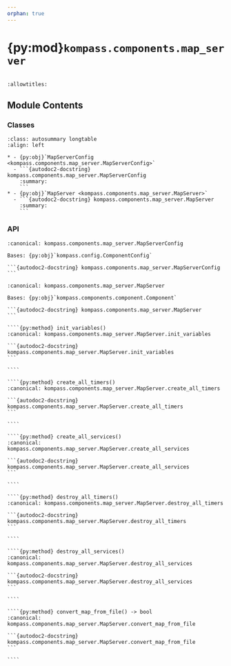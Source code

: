 ```yaml
---
orphan: true
---
```


# {py:mod}`kompass.components.map_server`

```{py:module} kompass.components.map_server
```

```{autodoc2-docstring} kompass.components.map_server
:allowtitles:
```

## Module Contents

### Classes

````{list-table}
:class: autosummary longtable
:align: left

* - {py:obj}`MapServerConfig <kompass.components.map_server.MapServerConfig>`
  - ```{autodoc2-docstring} kompass.components.map_server.MapServerConfig
    :summary:
    ```
* - {py:obj}`MapServer <kompass.components.map_server.MapServer>`
  - ```{autodoc2-docstring} kompass.components.map_server.MapServer
    :summary:
    ```
````

### API

````{py:class} MapServerConfig
:canonical: kompass.components.map_server.MapServerConfig

Bases: {py:obj}`kompass.config.ComponentConfig`

```{autodoc2-docstring} kompass.components.map_server.MapServerConfig
```

````

`````{py:class} MapServer(component_name: str, config_file: typing.Optional[str] = None, config: typing.Optional[kompass.components.map_server.MapServerConfig] = None, outputs: typing.Optional[typing.Dict[str, kompass.components.ros.Topic]] = None, **kwargs)
:canonical: kompass.components.map_server.MapServer

Bases: {py:obj}`kompass.components.component.Component`

```{autodoc2-docstring} kompass.components.map_server.MapServer
```

````{py:method} init_variables()
:canonical: kompass.components.map_server.MapServer.init_variables

```{autodoc2-docstring} kompass.components.map_server.MapServer.init_variables
```

````

````{py:method} create_all_timers()
:canonical: kompass.components.map_server.MapServer.create_all_timers

```{autodoc2-docstring} kompass.components.map_server.MapServer.create_all_timers
```

````

````{py:method} create_all_services()
:canonical: kompass.components.map_server.MapServer.create_all_services

```{autodoc2-docstring} kompass.components.map_server.MapServer.create_all_services
```

````

````{py:method} destroy_all_timers()
:canonical: kompass.components.map_server.MapServer.destroy_all_timers

```{autodoc2-docstring} kompass.components.map_server.MapServer.destroy_all_timers
```

````

````{py:method} destroy_all_services()
:canonical: kompass.components.map_server.MapServer.destroy_all_services

```{autodoc2-docstring} kompass.components.map_server.MapServer.destroy_all_services
```

````

````{py:method} convert_map_from_file() -> bool
:canonical: kompass.components.map_server.MapServer.convert_map_from_file

```{autodoc2-docstring} kompass.components.map_server.MapServer.convert_map_from_file
```

````

`````
